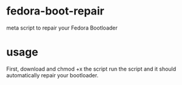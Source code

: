 # fedora-boot-repair
meta script to repair your Fedora Bootloader

# usage
First, download and chmod +x the script
run the script and it should automatically repair your bootloader.

